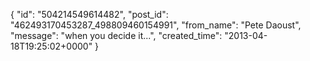  {
   "id": "504214549614482",
   "post_id": "462493170453287_498809460154991",
   "from_name": "Pete Daoust",
   "message": "when you decide it...",
   "created_time": "2013-04-18T19:25:02+0000"
 }

